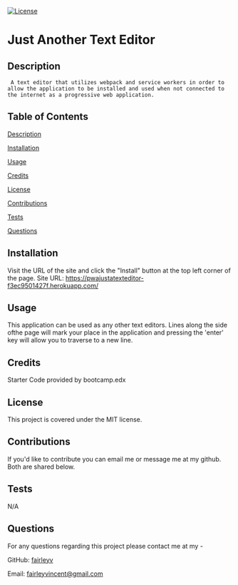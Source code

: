 [![License](https://img.shields.io/badge/License-MIT-yellow.svg)](https://opensource.org/licenses/MIT)

# Just Another Text Editor 

## Description 

	 A text editor that utilizes webpack and service workers in order to allow the application to be installed and used when not connected to the internet as a progressive web application. 

## Table of Contents

  [Description](#description)

  [Installation](#installation)

  [Usage](#usage)

  [Credits](#credits)

  [License](#license)

  [Contributions](#contributions)

  [Tests](#tests)

  [Questions](#questions)
## Installation

Visit the URL of the site and click the "Install" button at the top left corner of the page.  Site URL: https://pwajustatexteditor-f3ec9501427f.herokuapp.com/

## Usage 

This application can be used as any other text editors. Lines along the side ofthe page will mark your place in the application and pressing the 'enter' key will allow you to traverse to a new line.  

## Credits 

Starter Code provided by bootcamp.edx 

## License 

This project is covered under the MIT license. 
 
## Contributions 

If you'd like to contribute you can email me or message me at my github. Both are shared below.  

## Tests 

N/A

## Questions 

For any questions regarding this project please contact me at my -

GitHub: [fairleyv](https://github.com/fairleyv) 

Email: fairleyvincent@gmail.com

